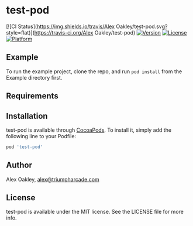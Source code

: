 # test-pod

[![CI Status](https://img.shields.io/travis/Alex Oakley/test-pod.svg?style=flat)](https://travis-ci.org/Alex Oakley/test-pod)
[![Version](https://img.shields.io/cocoapods/v/test-pod.svg?style=flat)](https://cocoapods.org/pods/test-pod)
[![License](https://img.shields.io/cocoapods/l/test-pod.svg?style=flat)](https://cocoapods.org/pods/test-pod)
[![Platform](https://img.shields.io/cocoapods/p/test-pod.svg?style=flat)](https://cocoapods.org/pods/test-pod)

## Example

To run the example project, clone the repo, and run `pod install` from the Example directory first.

## Requirements

## Installation

test-pod is available through [CocoaPods](https://cocoapods.org). To install
it, simply add the following line to your Podfile:

```ruby
pod 'test-pod'
```

## Author

Alex Oakley, alex@triumpharcade.com

## License

test-pod is available under the MIT license. See the LICENSE file for more info.
